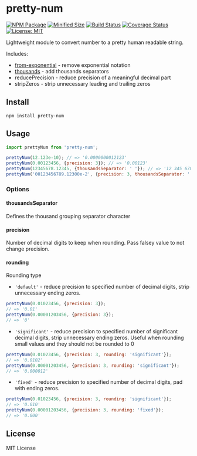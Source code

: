 # pretty-num

[![NPM Package](https://img.shields.io/npm/v/pretty-num.svg?style=flat-square)](https://www.npmjs.org/package/pretty-num)
[![Minified Size](https://img.shields.io/bundlephobia/min/pretty-num.svg?style=flat-square)](https://bundlephobia.com/result?p=pretty-num)
[![Build Status](https://img.shields.io/travis/com/shrpne/pretty-num/master.svg?style=flat-square)](https://travis-ci.com/shrpne/pretty-num)
[![Coverage Status](https://img.shields.io/coveralls/github/shrpne/pretty-num/master.svg?style=flat-square)](https://coveralls.io/github/shrpne/pretty-num?branch=master)
[![License: MIT](https://img.shields.io/badge/License-MIT-yellow.svg?style=flat-square)](https://github.com/shrpne/pretty-num/blob/master/LICENSE)

Lightweight module to convert number to a pretty human readable string.

Includes:
- [from-exponential](https://github.com/shrpne/from-exponential) - remove exponential notation
- [thousands](https://github.com/scurker/thousands) - add thousands separators
- reducePrecision - reduce precision of a meaningful decimal part
- stripZeros - strip unnecessary leading and trailing zeros


## Install

```
npm install pretty-num
```


## Usage

```js
import prettyNum from 'pretty-num';

prettyNum(12.123e-10); // => '0.0000000012123'
prettyNum(0.00123456, {precision: 3}); // => '0.00123'
prettyNum(12345678.12345, {thousandsSeparator: ' '}); // => '12 345 678.12345'
prettyNum('00123456789.12300e-2', {precision: 3, thousandsSeparator: ' '}); // => '1 234 567.891'
```

### Options

#### thousandsSeparator
Defines the thousand grouping separator character

#### precision
Number of decimal digits to keep when rounding. Pass falsey value to not change precision.

#### rounding
Rounding type
- `'default'` - reduce precision to specified number of decimal digits, strip unnecessary ending zeros. 

```js
prettyNum(0.01023456, {precision: 3});
// => '0.01'
prettyNum(0.00001203456, {precision: 3});
// => '0'
```

- `'significant'` - reduce precision to specified number of significant decimal digits, strip unnecessary ending zeros. Useful when rounding small values and they should not be rounded to 0
```js
prettyNum(0.01023456, {precision: 3, rounding: 'significant'});
// => '0.0102'
prettyNum(0.00001203456, {precision: 3, rounding: 'significant'});
// => '0.000012'
```  

- `'fixed'` - reduce precision to specified number of decimal digits, pad with ending zeros.
```js
prettyNum(0.01023456, {precision: 3, rounding: 'significant'});
// => '0.010'
prettyNum(0.00001203456, {precision: 3, rounding: 'fixed'});
// => '0.000'
``` 



## License

MIT License
